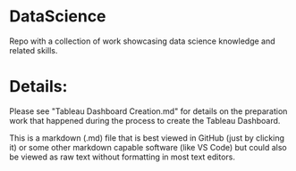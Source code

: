 # DataScience
Repo with a collection of work showcasing data science knowledge and related skills.

# Details:
Please see "Tableau Dashboard Creation.md" for details on the preparation work that happened during the process to create the Tableau Dashboard.

This is a markdown (.md) file that is best viewed in GitHub (just by clicking it) or some other markdown capable software (like VS Code) but could also be viewed as raw text without formatting in most text editors.